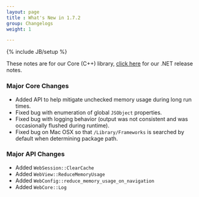 ```yaml
---
layout: page
title : What's New in 1.7.2
group: Changelogs
weight: 1

---
```

{% include JB/setup %}

<p class="highlight">These notes are for our Core (C++) library, <a href="http://wiki.awesomium.net/changelogs/whats-new-1-7-2.html">click here</a> for our .NET release notes.</p>


### Major Core Changes

 * Added API to help mitigate unchecked memory usage during long run times.
 * Fixed bug with enumeration of global `JSObject` properties.
 * Fixed bug with logging behavior (output was not consistent and was occasionally flushed during runtime).
 * Fixed bug on Mac OSX so that `/Library/Frameworks` is searched by default when determining package path.

### Major API Changes

 * Added `WebSession::ClearCache`
 * Added `WebView::ReduceMemoryUsage`
 * Added `WebConfig::reduce_memory_usage_on_navigation`
 * Added `WebCore::Log`
